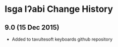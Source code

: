 Isga Iʔabi Change History
============================

9.0 (15 Dec 2015)
-----------------

* Added to tavultesoft keyboards github repository
